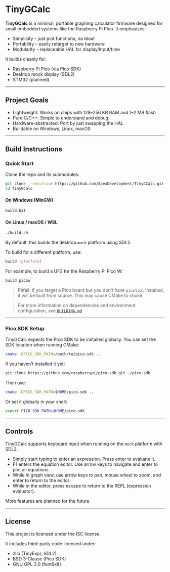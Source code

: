 # TinyGCalc

**TinyGCalc** is a minimal, portable graphing calculator firmware designed for small embedded systems like the Raspberry Pi Pico. It emphasizes:

- Simplicity – just plot functions; no bloat
- Portability – easily retarget to new hardware
- Modularity – replaceable HAL for display/input/time

It builds cleanly for:

- Raspberry Pi Pico (via Pico SDK)
- Desktop mock display (SDL2)
- STM32 (planned)

---

## Project Goals

- Lightweight: Works on chips with 128–256 KB RAM and 1–2 MB flash
- Pure C/C++: Simple to understand and debug
- Hardware-abstracted: Port by just swapping the HAL
- Buildable on Windows, Linux, macOS

---

## Build Instructions

### Quick Start

Clone the repo and its submodules:

```bash
git clone --recursive https://github.com/ApexDevelopment/TinyGCalc.git
cd TinyGCalc
```

#### On Windows (MinGW)
```cmd
build.bat
```

#### On Linux / macOS / WSL
```bash
./build.sh
```

By default, this builds the desktop `mock` platform using SDL2.

To build for a different platform, use:
```bash
build [platform]
```

For example, to build a UF2 for the Raspberry Pi Pico W:
```bash
build picow
```

> Pitfall: if you target a Pico board but you don't have `picotool` installed, it will be built from source. This may cause CMake to choke.

> For more information on dependencies and environment configuration, see [`BUILDING.md`](./BUILDING.md)

---

### Pico SDK Setup

TinyGCalc expects the Pico SDK to be installed globally. You can set the SDK location when running CMake:

```bash
cmake -DPICO_SDK_PATH=/path/to/pico-sdk ..
```

If you haven’t installed it yet:

```bash
git clone https://github.com/raspberrypi/pico-sdk.git ~/pico-sdk
```

Then use:
```bash
cmake -DPICO_SDK_PATH=$HOME/pico-sdk ..
```

Or set it globally in your shell:
```bash
export PICO_SDK_PATH=$HOME/pico-sdk
```

---

## Controls

TinyGCalc supports keyboard input when running on the `mock` platform with SDL2.

- Simply start typing to enter an expression. Press enter to evaluate it.
- F1 enters the equation editor. Use arrow keys to navigate and enter to plot all equations.
- While in graph view, use arrow keys to pan, mouse wheel to zoom, and enter to return to the editor.
- While in the editor, press escape to return to the REPL (expression evaluator).

More features are planned for the future.

---

## License

This project is licensed under the ISC license.

It includes third-party code licensed under:

- zlib (TinyExpr, SDL2)
- BSD 3-Clause (Pico SDK)
- GNU GPL 3.0 (font6x8)
